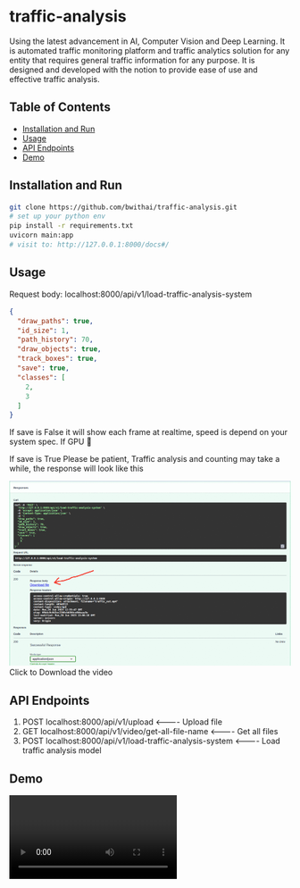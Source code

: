 # traffic-analysis
Using the latest advancement in AI, Computer Vision and Deep Learning. It is automated traffic monitoring platform and traffic analytics solution for any entity that requires general traffic information for any purpose. It is designed and developed with the notion to provide ease of use and effective traffic analysis.

## Table of Contents
- [Installation and Run](#installation)
- [Usage](#usage)
- [API Endpoints](#api-endpoints)
- [Demo](#demo)

## Installation and Run

```bash
git clone https://github.com/bwithai/traffic-analysis.git
# set up your python env 
pip install -r requirements.txt
uvicorn main:app
# visit to: http://127.0.0.1:8000/docs#/
```

## Usage
Request body: localhost:8000/api/v1/load-traffic-analysis-system
```json
{
  "draw_paths": true,
  "id_size": 1,
  "path_history": 70,
  "draw_objects": true,
  "track_boxes": true,
  "save": true,
  "classes": [
    2,
    3
  ]
}
```
If save is False it will show each frame at realtime, speed is depend on your system spec. If GPU 🤩

If save is True Please be patient, Traffic analysis and counting may take a while, the response will look like this

![Response of localhost:8000/api/v1/load-traffic-analysis-system](result/response.gif)
Click to Download the video

## API Endpoints
1.  POST localhost:8000/api/v1/upload  <---- Upload file
2. GET localhost:8000/api/v1/video/get-all-file-name  <---- Get all files
3. POST localhost:8000/api/v1/load-traffic-analysis-system  <---- Load traffic analysis model

## Demo
![Demo Video](https://github.com/bwithai/traffic-analysis/blob/233b8ab4db7bdcb9fcf302308c290151e7757bab/result/traffic_out.mp4)